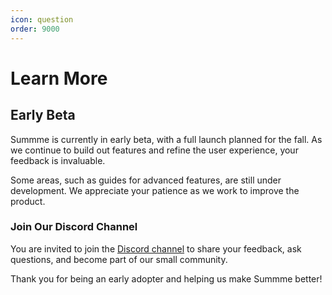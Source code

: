 ```yaml
---
icon: question
order: 9000
---
```

# Learn More

## Early Beta

Summme is currently in early beta, with a full launch planned for the fall. As we continue to build out features and refine the user experience, your feedback is invaluable.

Some areas, such as guides for advanced features, are still under development. We appreciate your patience as we work to improve the product.

### Join Our Discord Channel

You are invited to join the [Discord channel](https://discord.gg/4upf8wZ6mS) to share your feedback, ask questions, and become part of our small community. 

Thank you for being an early adopter and helping us make Summme better!